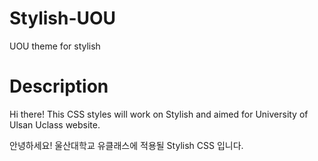 # Stylish-UOU
UOU theme for stylish

# Description
Hi there!
This CSS styles will work on Stylish and aimed for University of Ulsan Uclass website.

안녕하세요!
울산대학교 유클래스에 적용될 Stylish CSS 입니다.
